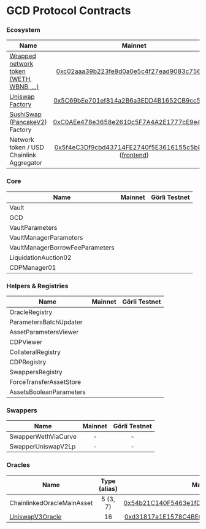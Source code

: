 # GCD Protocol Contracts

### Ecosystem

| Name          | Mainnet | Görli Testnet |
| ------------- |:-------------:|:-------------:|
| [Wrapped network token (WETH, WBNB, ...)](contracts/test-helpers/WETH.sol)      | [0xc02aaa39b223fe8d0a0e5c4f27ead9083c756cc2](https://etherscan.io/address/0xc02aaa39b223fe8d0a0e5c4f27ead9083c756cc2#code) | [0xB4FBF271143F4FBf7B91A5ded31805e42b2208d6](https://goerli.etherscan.io/address/0xB4FBF271143F4FBf7B91A5ded31805e42b2208d6#code) |
| [Uniswap Factory](https://github.com/Uniswap/uniswap-v2-core/blob/master/contracts/UniswapV2Factory.sol)      | [0x5C69bEe701ef814a2B6a3EDD4B1652CB9cc5aA6f](https://etherscan.io/address/0x5C69bEe701ef814a2B6a3EDD4B1652CB9cc5aA6f#code)      |
| [SushiSwap](https://github.com/sushiswap/sushiswap/blob/master/contracts/uniswapv2/UniswapV2Factory.sol) ([PancakeV2](https://github.com/pancakeswap/pancake-swap-core/blob/master/contracts/PancakeFactory.sol)) Factory | [0xC0AEe478e3658e2610c5F7A4A2E1777cE9e4f2Ac](https://etherscan.io/address/0xC0AEe478e3658e2610c5F7A4A2E1777cE9e4f2Ac#code)      |
| Network token / USD Chainlink Aggregator | [0x5f4eC3Df9cbd43714FE2740f5E3616155c5b8419](https://etherscan.io/address/0x5f4eC3Df9cbd43714FE2740f5E3616155c5b8419#code) ([frontend](https://data.chain.link/ethereum/mainnet/crypto-usd/eth-usd)) |


### Core

| Name          | Mainnet | Görli Testnet |
| ------------- |:-------------:|:-------------:|
| Vault |
| GCD |
| VaultParameters      |
| VaultManagerParameters      |
| VaultManagerBorrowFeeParameters      |
| LiquidationAuction02      |
| CDPManager01      |

### Helpers & Registries

| Name          | Mainnet | Görli Testnet |
| ------------- |:-------------:|:-------------:|
| OracleRegistry |
| ParametersBatchUpdater |
| AssetParametersViewer |
| CDPViewer |
| CollateralRegistry      |
| CDPRegistry      |
| SwappersRegistry |
| ForceTransferAssetStore      |
| AssetsBooleanParameters |

### Swappers

| Name          | Mainnet | Görli Testnet |
| ------------- |:-------------:|:-------------:|
| SwapperWethViaCurve | - | - | - | - |
| SwapperUniswapV2Lp | - | - | - | - |

### Oracles

| Name          | Type (alias) | Mainnet | Görli Testnet |
| ------------- |:-------------:|:-------------:|:-------------:|
| ChainlinkedOracleMainAsset | 5 (3, 7) | [0x54b21C140F5463e1fDa69B934da619eAaa61f1CA](https://etherscan.io/address/0x54b21C140F5463e1fDa69B934da619eAaa61f1CA#code)      | [0x8F904b4d41630135fa020E8cE5Dd6DFD92028264](https://bscscan.com/address/0x8F904b4d41630135fa020E8cE5Dd6DFD92028264) | [0xEac49454A156AbFF249E2C1A2aEF4E4f192D8Cb9](https://ftmscan.com/address/0xEac49454A156AbFF249E2C1A2aEF4E4f192D8Cb9) | [0x850943c274f5d2bAB9e643AfF7b1c1eEB89d30DD](https://blockscout.com/xdai/mainnet/address/0x850943c274f5d2bAB9e643AfF7b1c1eEB89d30DD) |
| [UniswapV3Oracle](https://github.com/unitprotocol/uniswap-v3-oracle)      | 16 | [0xd31817a1E1578C4BECE02FbFb235d76f5716f18f](https://etherscan.io/address/0xd31817a1E1578C4BECE02FbFb235d76f5716f18f#code)  | - | - | - |

